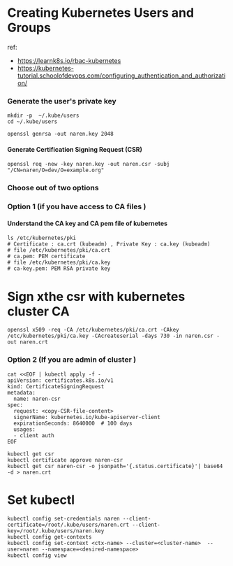 # Creating Kubernetes Users and Groups
ref: 
- https://learnk8s.io/rbac-kubernetes
- https://kubernetes-tutorial.schoolofdevops.com/configuring_authentication_and_authorization/


### Generate the user's private key
```
mkdir -p  ~/.kube/users
cd ~/.kube/users

openssl genrsa -out naren.key 2048

```
#### Generate Certification Signing Request (CSR) 
```
openssl req -new -key naren.key -out naren.csr -subj "/CN=naren/O=dev/O=example.org"
```
### Choose out of two options 
### Option 1 (if you have access to CA files )
#### Understand the CA key and CA pem file of kubernetes 
```
ls /etc/kubernetes/pki 
# Certificate : ca.crt (kubeadm) , Private Key : ca.key (kubeadm) 
# file /etc/kubernetes/pki/ca.crt
# ca.pem: PEM certificate
# file /etc/kubernetes/pki/ca.key
# ca-key.pem: PEM RSA private key
```
# Sign xthe csr with kubernetes cluster CA
```
openssl x509 -req -CA /etc/kubernetes/pki/ca.crt -CAkey /etc/kubernetes/pki/ca.key -CAcreateserial -days 730 -in naren.csr -out naren.crt

```
### Option 2 (If you are admin of cluster )

```
cat <<EOF | kubectl apply -f -
apiVersion: certificates.k8s.io/v1
kind: CertificateSigningRequest
metadata:
  name: naren-csr
spec:
  request: <copy-CSR-file-content>
  signerName: kubernetes.io/kube-apiserver-client
  expirationSeconds: 8640000  # 100 days
  usages:
  - client auth
EOF

kubectl get csr
kubectl certificate approve naren-csr
kubectl get csr naren-csr -o jsonpath='{.status.certificate}'| base64 -d > naren.crt

```

# Set kubectl 
```
kubectl config set-credentials naren --client-certificate=/root/.kube/users/naren.crt --client-key=/root/.kube/users/naren.key
kubectl config get-contexts
kubectl config set-context <ctx-name> --cluster=<cluster-name>  --user=naren --namespace=<desired-namespace>
kubectl config view


```
